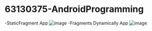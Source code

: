 # 63130375-AndroidProgramming
-StaticFragment App
![image](https://github.com/user-attachments/assets/71f40835-524e-4e29-b749-032ce5d07d1e)
-Fragments Dynamically App
![image](https://github.com/user-attachments/assets/b9ac949f-c79d-4452-9841-5271dcb1609d)




